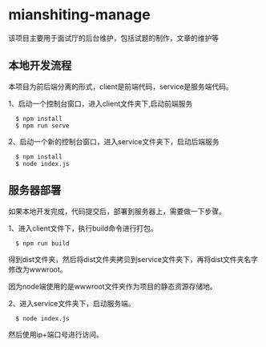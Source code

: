 # mianshiting-manage

该项目主要用于面试厅的后台维护，包括试题的制作，文章的维护等

## 本地开发流程

本项目为前后端分离的形式，client是前端代码，service是服务端代码。

1、启动一个控制台窗口，进入client文件夹下,启动前端服务

```
  $ npm install 
  $ npm run serve
```

2、启动一个新的控制台窗口，进入service文件夹下，启动后端服务

```
  $ npm install
  $ node index.js
```

## 服务器部署

如果本地开发完成，代码提交后，部署到服务器上，需要做一下步骤。

1、进入client文件下，执行build命令进行打包。

```
  $ npm run build
```

得到dist文件夹，然后将dist文件夹拷贝到service文件夹下，再将dist文件夹名字修改为wwwroot。

因为node端使用的是wwwroot文件夹作为项目的静态资源存储地。

2、进入service文件夹下，启动服务端。

```
  $ node index.js
```

然后使用ip+端口号进行访问。


